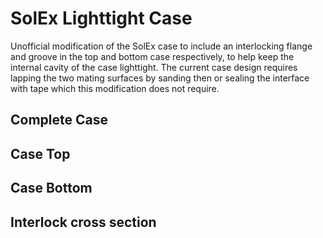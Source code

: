 # SolEx Lighttight Case

Unofficial modification of the SolEx case to include an interlocking flange and groove in the top and bottom case respectively, to help keep the internal cavity of the case lighttight. The current case design requires lapping the two mating surfaces by sanding then or sealing the interface with tape which this modification does not require.

## Complete Case


## Case Top


## Case Bottom


## Interlock cross section




 
